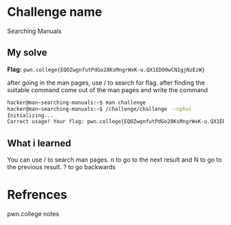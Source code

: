 # Challenge name
Searching Manuals

## My solve
**Flag:** `pwn.college{EQOZwgnfutPdGo28KsMngrWxK-u.QX1EDO0wCN1gjNzEzW}`

after going in the man pages, use / to search for flag. after finding the suitable command come out of the man pages and write the command

```bash
hacker@man~searching-manuals:~$ man challenge
hacker@man~searching-manuals:~$ /challenge/challenge --nphvc
Initializing...
Correct usage! Your flag: pwn.college{EQOZwgnfutPdGo28KsMngrWxK-u.QX1EDO0wCN1gjNzEzW}
```

## What i learned
You can use / to search man pages. n to go to the next result and N to go to the previous result. ? to go backwards

# Refrences
pwn.college notes